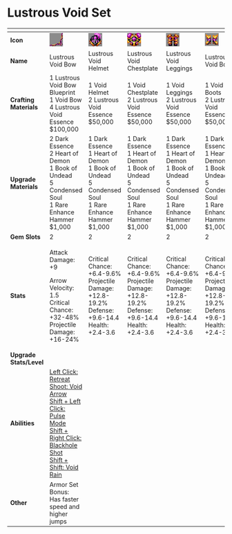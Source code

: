 # Lustrous Void Set



<table data-header-hidden><thead><tr><th width="150"></th><th width="273"></th><th width="279"></th><th width="285"></th><th width="309"></th><th width="293"></th></tr></thead><tbody><tr><td><strong>Icon</strong></td><td><img src="../../../../.gitbook/assets/image (114).png" alt="" data-size="original"></td><td><img src="../../../../.gitbook/assets/image (115).png" alt="" data-size="original"></td><td><img src="../../../../.gitbook/assets/image (116).png" alt="" data-size="original"></td><td><img src="../../../../.gitbook/assets/image (117).png" alt="" data-size="original"></td><td><img src="../../../../.gitbook/assets/image (113).png" alt="" data-size="original"></td></tr><tr><td><strong>Name</strong></td><td>Lustrous Void Bow</td><td>Lustrous Void Helmet</td><td>Lustrous Void Chestplate</td><td>Lustrous Void Leggings</td><td>Lustrous Void Boots</td></tr><tr><td><strong>Crafting Materials</strong></td><td>1 Lustrous Void Bow Blueprint<br>1 Void Bow<br>4 Lustrous Void Essence<br>$100,000</td><td>1 Void Helmet<br>2 Lustrous Void Essence<br>$50,000</td><td>1 Void Chestplate<br>2 Lustrous Void Essence<br>$50,000</td><td>1 Void Leggings<br>2 Lustrous Void Essence<br>$50,000</td><td>1 Void Boots<br>2 Lustrous Void Essence<br>$50,000</td></tr><tr><td><strong>Upgrade Materials</strong></td><td>2 Dark Essence<br>2 Heart of Demon<br>1 Book of Undead<br>5 Condensed Soul<br>1 Rare Enhance Hammer<br>$1,000</td><td>1 Dark Essence<br>1 Heart of Demon<br>1 Book of Undead<br>5 Condensed Soul<br>1 Rare Enhance Hammer<br>$1,000</td><td>1 Dark Essence<br>1 Heart of Demon<br>1 Book of Undead<br>5 Condensed Soul<br>1 Rare Enhance Hammer<br>$1,000</td><td>1 Dark Essence<br>1 Heart of Demon<br>1 Book of Undead<br>5 Condensed Soul<br>1 Rare Enhance Hammer<br>$1,000</td><td>1 Dark Essence<br>1 Heart of Demon<br>1 Book of Undead<br>5 Condensed Soul<br>1 Rare Enhance Hammer<br>$1,000</td></tr><tr><td><strong>Gem Slots</strong></td><td>2</td><td>2</td><td>2</td><td>2</td><td>2</td></tr><tr><td><strong>Stats</strong></td><td><p>Attack Damage: +9</p><p>Arrow Velocity: 1.5<br>Critical Chance: +32-48%<br>Projectile Damage: +16-24%</p></td><td>Critical Chance: +6.4-9.6%<br>Projectile Damage: +12.8-19.2%<br>Defense: +9.6-14.4<br>Health: +2.4-3.6</td><td>Critical Chance: +6.4-9.6%<br>Projectile Damage: +12.8-19.2%<br>Defense: +9.6-14.4<br>Health: +2.4-3.6</td><td>Critical Chance: +6.4-9.6%<br>Projectile Damage: +12.8-19.2%<br>Defense: +9.6-14.4<br>Health: +2.4-3.6</td><td>Critical Chance: +6.4-9.6%<br>Projectile Damage: +12.8-19.2%<br>Defense: +9.6-14.4<br>Health: +2.4-3.6</td></tr><tr><td><strong>Upgrade Stats/Level</strong></td><td></td><td></td><td></td><td></td><td></td></tr><tr><td><strong>Abilities</strong></td><td><a href="../../abilities/lustrous-void.md">Left Click: Retreat<br>Shoot: Void Arrow<br>Shift + Left Click: Pulse Mode<br>Shift + Right Click: Blackhole Shot<br>Shift + Shift: Void Rain</a></td><td></td><td></td><td></td><td></td></tr><tr><td><strong>Other</strong></td><td>Armor Set Bonus:<br>Has faster speed and higher jumps</td><td></td><td></td><td></td><td></td></tr></tbody></table>

